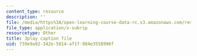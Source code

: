 ```yaml
---
content_type: resource
description: ''
file: /media/https%3A/open-learning-course-data-rc.s3.amazonaws.com/res-18-009-learn-differential-equations-up-close-with-gilbert-strang-and-cleve-moler-fall-2015/739e9a92342e5814af1f984e3558996f_6O9D6am_RK4.vtt
file_type: application/x-subrip
resourcetype: Other
title: 3play caption file
uid: 739e9a92-342e-5814-af1f-984e3558996f
---
```

